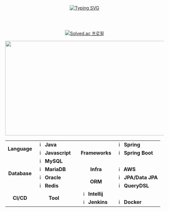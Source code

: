 <div align="center">
<br><br> 
   
<!-- Don't just fork or copy it. Star it, please 🥺  -->

[![Typing SVG](https://readme-typing-svg.herokuapp.com?font=Oleo+Script&color=4682B4&size=35&center=true&vCenter=true&width=404&height=53&lines=%E3%80%80%E3%80%80Hi+there%2C+I'm+Ryeojin.+%E3%80%80%E3%80%80)](https://git.io/typing-svg)

<br><br> 

[![Solved.ac 프로필](http://mazassumnida.wtf/api/v2/generate_badge?boj=sooon9254)](https://solved.ac/sooon9254)
<!--  <img src="http://mazandi.herokuapp.com/api?handle=sooon9254&theme=warm"/> -->


 
<!-- devpla's profile -->

<a href="https://www.gitanimals.org/en_US?utm_medium=image&utm_source=god3v&utm_content=farm">
<img
  src="https://render.gitanimals.org/farms/god3v"
  width="600"
  height="300"
/>
</a>


<table>
  <tr>
    <td rowspan="2" align="center"><b>Language</td>
    <td><img src="https://staging.svgrepo.com/show/184143/java.svg" width="16px" alt="_icon" />&nbsp;&nbsp;<b>Java</td>
    <td rowspan="8"></td>
    <td rowspan="3" align="center"><b>Frameworks</b></td>
    <td><img src="https://user-images.githubusercontent.com/112257466/209075018-0a1f7f14-a910-4d16-a4e4-51929b99e1ae.png" width="16px" alt="_icon" />&nbsp;&nbsp;<b>Spring</b></td>
  </tr>
  <tr>
    <td><img src="https://www.svgrepo.com/show/303206/javascript-logo.svg" width="16px" alt="_icon" />&nbsp;&nbsp;<b>Javascript</td>
    <td><img src="https://user-images.githubusercontent.com/112257466/209075280-78be8487-7d6a-485c-92a8-d6677f0caab9.png" width="16px" alt="_icon" />&nbsp;&nbsp;<b>Spring Boot</b></td>
  </tr>
  <tr>
    <td rowspan="4" align="center"><b>Database</td>
    <td><img src="https://user-images.githubusercontent.com/112257466/209078356-d9120e3d-9498-4ee4-a38d-139a263910f4.png" width="16px" alt="_icon" />&nbsp;&nbsp;<b>MySQL</b></td>
    <!--<td><img src="https://www.svgrepo.com/show/303157/react-logo.svg" width="16px" alt="_icon" />&nbsp;&nbsp;<b>React-Native</td>-->
  </tr>
  <tr>
    <td><img src="https://www.svgrepo.com/show/373824/mariadb.svg" width="16px" alt="_icon" />&nbsp;&nbsp;<b>MariaDB</b></td>
    <td align="center"><b>Infra</td>
    <td><img src="https://static-00.iconduck.com/assets.00/aws-icon-2048x2048-274bm1xi.png" width="15px" alt="_icon" />&nbsp;&nbsp;<b>AWS</b></td>
  </tr>
  <tr>
    <td><img src="https://www.svgrepo.com/show/448245/oracle.svg" width="16px" alt="_icon" />&nbsp;&nbsp;<b>Oracle</td>
    <td rowspan="2" align="center"><b>ORM</td>
    <td><img src="https://user-images.githubusercontent.com/112257466/209076523-777fe02a-455f-48a0-a4b1-aeb9fff17b10.png" width="16px" alt="_icon" />&nbsp;&nbsp;<b>JPA/Data JPA</td>
  </tr>
  <tr>
    <td><img src="https://www.svgrepo.com/show/354272/redis.svg" width="16px" alt="_icon" />&nbsp;&nbsp;<b>Redis</td>
    <td><img src="https://github.com/GDSC-Team-J/ADDI-ML/assets/112257466/dff863c4-fb90-4747-a621-bdbd2c44a0be" width="16px" alt="_icon" />&nbsp;&nbsp;<b>QueryDSL</b></td>
  </tr>
  <tr>
    <td rowspan="2" align="center"><b>CI/CD</b></td>
    <!--<td><img src="https://seeklogo.com/images/G/github-actions-logo-031704BDC6-seeklogo.com.png" width="15px" alt="_icon" />&nbsp;&nbsp;<b>GitHub Actions</b></td>-->
    <td rowspan="2" align="center"><b>Tool</b></td>
    <td><img src="https://resources.jetbrains.com/storage/products/company/brand/logos/IntelliJ_IDEA_icon.png" width="15px" alt="_icon" />&nbsp;&nbsp;<b>Intellij</b></td>
  </tr>
  <tr>
    <td><img src="https://www.jenkins.io/images/logos/jenkins/jenkins.png" width="15px" alt="_icon" />&nbsp;&nbsp;<b>Jenkins</b></td>
    <td><img src="https://www.docker.com/wp-content/uploads/2022/03/Moby-logo.png" width="16px" alt="_icon" />&nbsp;&nbsp;<b>Docker</b></td>
  </tr>
</table>

<!-- ![Velog GitHub stats](https://velog-github-badge.vercel.app/badge/rgo?theme=light&posts=3) -->
